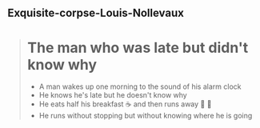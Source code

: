 ## Exquisite-corpse-Louis-Nollevaux

> # The man who was late but didn't know why
>
>- A man wakes up one morning to the sound of his alarm clock
>- He knows he's late but he doesn't know why
>- He eats half his breakfast :coffee: and then runs away :door: :running: 
>- He runs without stopping but without knowing where he is going

